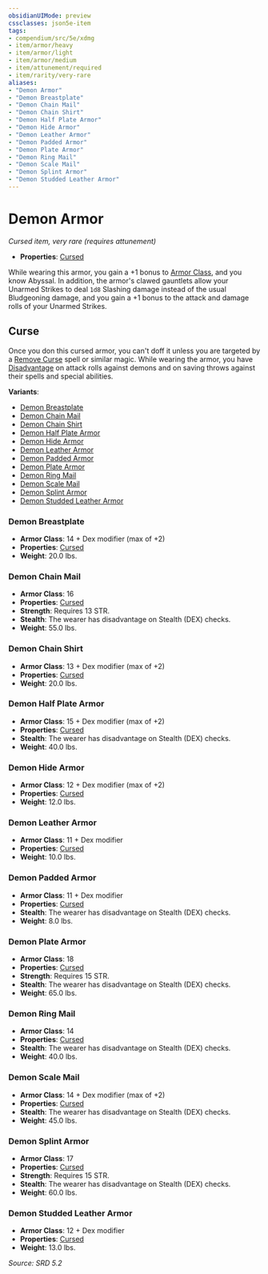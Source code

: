 ```yaml
---
obsidianUIMode: preview
cssclasses: json5e-item
tags:
- compendium/src/5e/xdmg
- item/armor/heavy
- item/armor/light
- item/armor/medium
- item/attunement/required
- item/rarity/very-rare
aliases: 
- "Demon Armor"
- "Demon Breastplate"
- "Demon Chain Mail"
- "Demon Chain Shirt"
- "Demon Half Plate Armor"
- "Demon Hide Armor"
- "Demon Leather Armor"
- "Demon Padded Armor"
- "Demon Plate Armor"
- "Demon Ring Mail"
- "Demon Scale Mail"
- "Demon Splint Armor"
- "Demon Studded Leather Armor"
---
```

# Demon Armor
*Cursed item, very rare (requires attunement)*  

- **Properties**: [Cursed](rules/item-properties.md#Cursed%20Items)

While wearing this armor, you gain a +1 bonus to [Armor Class](armor-class-xphb.md), and you know Abyssal. In addition, the armor's clawed gauntlets allow your Unarmed Strikes to deal `1d8` Slashing damage instead of the usual Bludgeoning damage, and you gain a +1 bonus to the attack and damage rolls of your Unarmed Strikes.

## Curse

Once you don this cursed armor, you can't doff it unless you are targeted by a [Remove Curse](remove-curse-xphb.md) spell or similar magic. While wearing the armor, you have [Disadvantage](disadvantage-xphb.md) on attack rolls against demons and on saving throws against their spells and special abilities.

**Variants**:
- [Demon Breastplate](#Demon%20Breastplate)
- [Demon Chain Mail](#Demon%20Chain%20Mail)
- [Demon Chain Shirt](#Demon%20Chain%20Shirt)
- [Demon Half Plate Armor](#Demon%20Half%20Plate%20Armor)
- [Demon Hide Armor](#Demon%20Hide%20Armor)
- [Demon Leather Armor](#Demon%20Leather%20Armor)
- [Demon Padded Armor](#Demon%20Padded%20Armor)
- [Demon Plate Armor](#Demon%20Plate%20Armor)
- [Demon Ring Mail](#Demon%20Ring%20Mail)
- [Demon Scale Mail](#Demon%20Scale%20Mail)
- [Demon Splint Armor](#Demon%20Splint%20Armor)
- [Demon Studded Leather Armor](#Demon%20Studded%20Leather%20Armor)

### Demon Breastplate

- **Armor Class**: 14 + Dex modifier (max of +2)
- **Properties**: [Cursed](rules/item-properties.md#Cursed%20Items)
- **Weight**: 20.0 lbs.

### Demon Chain Mail

- **Armor Class**: 16
- **Properties**: [Cursed](rules/item-properties.md#Cursed%20Items)
- **Strength**: Requires 13 STR.
- **Stealth**: The wearer has disadvantage on Stealth (DEX) checks.
- **Weight**: 55.0 lbs.

### Demon Chain Shirt

- **Armor Class**: 13 + Dex modifier (max of +2)
- **Properties**: [Cursed](rules/item-properties.md#Cursed%20Items)
- **Weight**: 20.0 lbs.

### Demon Half Plate Armor

- **Armor Class**: 15 + Dex modifier (max of +2)
- **Properties**: [Cursed](rules/item-properties.md#Cursed%20Items)
- **Stealth**: The wearer has disadvantage on Stealth (DEX) checks.
- **Weight**: 40.0 lbs.

### Demon Hide Armor

- **Armor Class**: 12 + Dex modifier (max of +2)
- **Properties**: [Cursed](rules/item-properties.md#Cursed%20Items)
- **Weight**: 12.0 lbs.

### Demon Leather Armor

- **Armor Class**: 11 + Dex modifier
- **Properties**: [Cursed](rules/item-properties.md#Cursed%20Items)
- **Weight**: 10.0 lbs.

### Demon Padded Armor

- **Armor Class**: 11 + Dex modifier
- **Properties**: [Cursed](rules/item-properties.md#Cursed%20Items)
- **Stealth**: The wearer has disadvantage on Stealth (DEX) checks.
- **Weight**: 8.0 lbs.

### Demon Plate Armor

- **Armor Class**: 18
- **Properties**: [Cursed](rules/item-properties.md#Cursed%20Items)
- **Strength**: Requires 15 STR.
- **Stealth**: The wearer has disadvantage on Stealth (DEX) checks.
- **Weight**: 65.0 lbs.

### Demon Ring Mail

- **Armor Class**: 14
- **Properties**: [Cursed](rules/item-properties.md#Cursed%20Items)
- **Stealth**: The wearer has disadvantage on Stealth (DEX) checks.
- **Weight**: 40.0 lbs.

### Demon Scale Mail

- **Armor Class**: 14 + Dex modifier (max of +2)
- **Properties**: [Cursed](rules/item-properties.md#Cursed%20Items)
- **Stealth**: The wearer has disadvantage on Stealth (DEX) checks.
- **Weight**: 45.0 lbs.

### Demon Splint Armor

- **Armor Class**: 17
- **Properties**: [Cursed](rules/item-properties.md#Cursed%20Items)
- **Strength**: Requires 15 STR.
- **Stealth**: The wearer has disadvantage on Stealth (DEX) checks.
- **Weight**: 60.0 lbs.

### Demon Studded Leather Armor

- **Armor Class**: 12 + Dex modifier
- **Properties**: [Cursed](rules/item-properties.md#Cursed%20Items)
- **Weight**: 13.0 lbs.


*Source: SRD 5.2*